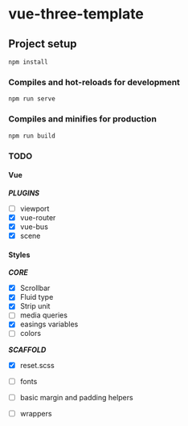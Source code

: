 # vue-three-template

## Project setup
```
npm install
```

### Compiles and hot-reloads for development
```
npm run serve
```

### Compiles and minifies for production
```
npm run build
```

### TODO

#### Vue

***PLUGINS***
- [ ] viewport
- [x] vue-router
- [x] vue-bus
- [x] scene

#### Styles

***CORE***
- [x] Scrollbar
- [x] Fluid type
- [x] Strip unit
- [ ] media queries
- [x] easings variables
- [ ] colors

***SCAFFOLD***
- [x] reset.scss
- [ ] fonts
- [ ] basic margin and padding helpers
- [ ] wrappers

